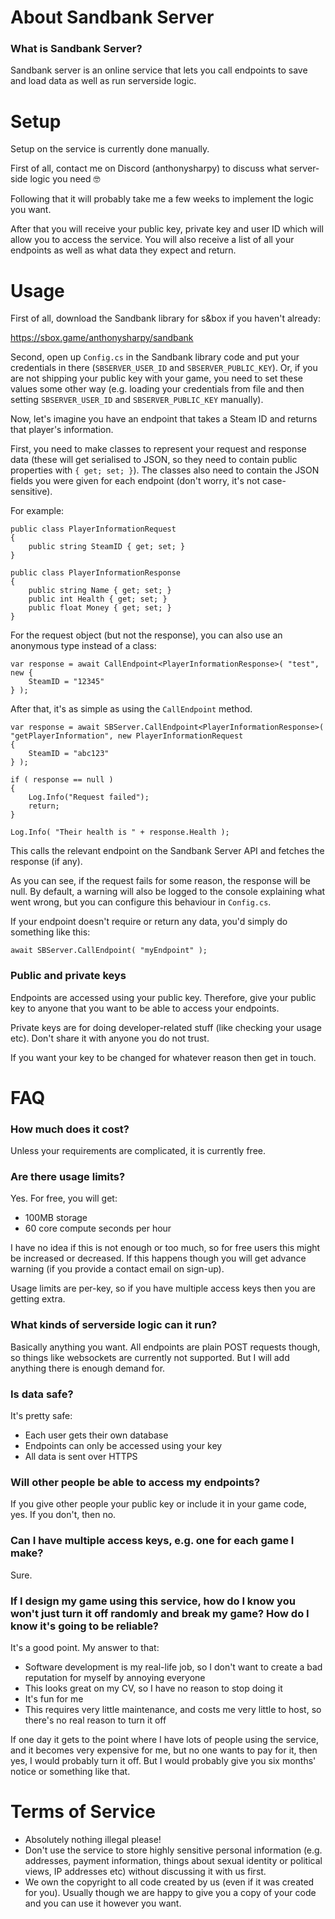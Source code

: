 # About Sandbank Server

### What is Sandbank Server?

Sandbank server is an online service that lets you call endpoints to save and load data as well as run serverside logic.

# Setup

Setup on the service is currently done manually.

First of all, contact me on Discord (anthonysharpy) to discuss what server-side logic you need 🤓

Following that it will probably take me a few weeks to implement the logic you want.

After that you will receive your public key, private key and user ID which will allow you to access the service. You will also receive a list of all your endpoints as well as what data they expect and return.

# Usage

First of all, download the Sandbank library for s&box if you haven't already:

https://sbox.game/anthonysharpy/sandbank

Second, open up `Config.cs` in the Sandbank library code and put your credentials in there (`SBSERVER_USER_ID` and `SBSERVER_PUBLIC_KEY`). Or, if you are not shipping your public key with your game, you need to set these values some other way (e.g. loading your credentials from file and then setting `SBSERVER_USER_ID` and `SBSERVER_PUBLIC_KEY` manually).

Now, let's imagine you have an endpoint that takes a Steam ID and returns that player's information. 

First, you need to make classes to represent your request and response data (these will get serialised to JSON, so they need to contain public properties with `{ get; set; }`). The classes also need to contain the JSON fields you were given for each endpoint (don't worry, it's not case-sensitive).

For example:

```
public class PlayerInformationRequest
{
	public string SteamID { get; set; }
}

public class PlayerInformationResponse
{
	public string Name { get; set; }
	public int Health { get; set; }
	public float Money { get; set; }
}
```

For the request object (but not the response), you can also use an anonymous type instead of a class:

```
var response = await CallEndpoint<PlayerInformationResponse>( "test", new { 
	SteamID = "12345"
} );
```

After that, it's as simple as using the `CallEndpoint` method.

```
var response = await SBServer.CallEndpoint<PlayerInformationResponse>( "getPlayerInformation", new PlayerInformationRequest
{
    SteamID = "abc123"
} );

if ( response == null )
{
    Log.Info("Request failed");
    return;
}

Log.Info( "Their health is " + response.Health );
```

This calls the relevant endpoint on the Sandbank Server API and fetches the response (if any).

As you can see, if the request fails for some reason, the response will be null. By default, a warning will also be logged to the console explaining what went wrong, but you can configure this behaviour in `Config.cs`.

If your endpoint doesn't require or return any data, you'd simply do something like this:

```
await SBServer.CallEndpoint( "myEndpoint" );
```

### Public and private keys

Endpoints are accessed using your public key. Therefore, give your public key to anyone that you want to be able to access your endpoints.

Private keys are for doing developer-related stuff (like checking your usage etc). Don't share it with anyone you do not trust.

If you want your key to be changed for whatever reason then get in touch.

# FAQ

### How much does it cost?

Unless your requirements are complicated, it is currently free.

### Are there usage limits?

Yes. For free, you will get:

- 100MB storage
- 60 core compute seconds per hour

I have no idea if this is not enough or too much, so for free users this might be increased or decreased. If this happens though you will get advance warning (if you provide a contact email on sign-up).

Usage limits are per-key, so if you have multiple access keys then you are getting extra.

### What kinds of serverside logic can it run?

Basically anything you want. All endpoints are plain POST requests though, so things like websockets are currently not supported. But I will add anything there is enough demand for.

### Is data safe?

It's pretty safe:

- Each user gets their own database
- Endpoints can only be accessed using your key
- All data is sent over HTTPS

### Will other people be able to access my endpoints?

If you give other people your public key or include it in your game code, yes. If you don't, then no.

### Can I have multiple access keys, e.g. one for each game I make?

Sure.

### If I design my game using this service, how do I know you won't just turn it off randomly and break my game? How do I know it's going to be reliable?

It's a good point. My answer to that:

- Software development is my real-life job, so I don't want to create a bad reputation for myself by annoying everyone
- This looks great on my CV, so I have no reason to stop doing it
- It's fun for me
- This requires very little maintenance, and costs me very little to host, so there's no real reason to turn it off

If one day it gets to the point where I have lots of people using the service, and it becomes very expensive for me, but no one wants to pay for it, then yes, I would probably turn it off. But I would probably give you six months' notice or something like that.

# Terms of Service

- Absolutely nothing illegal please!
- Don't use the service to store highly sensitive personal information (e.g. addresses, payment information, things about sexual identity or political views, IP addresses etc) without discussing it with us first.
- We own the copyright to all code created by us (even if it was created for you). Usually though we are happy to give you a copy of your code and you can use it however you want.